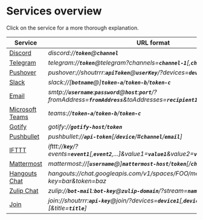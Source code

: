 # Services overview

Click on the service for a more thorough explanation.

| Service                                      | URL format   |
| -------------------------------------------- | ------------ |
| [Discord](/shoutrrr/services/discord)                 | *discord://__`token`__@__`channel`__* |
| [Telegram](/shoutrrr/services/not-documented)         | *telegram://__`token`__@telegram?channels=__`channel-1`__[,__`channel-2`__,...]* |
| [Pushover](/shoutrrr/services/pushover)               | *pushover://shoutrrr:__`apiToken`__@__`userKey`__/?devices=__`device1`__[,__`device2`__, ...]* |
| [Slack](/shoutrrr/services/not-documented)            | *slack://[__`botname`__@]__`token-a`__/__`token-b`__/__`token-c`__* |
| [Email](/shoutrrr/services/not-documented)            | *smtp://__`username`__:__`password`__@__`host`__:__`port`__/?fromAddress=__`fromAddress`__&toAddresses=__`recipient1`__[,__`recipient2`__,...]* |
| [Microsoft Teams](/shoutrrr/services/not-documented)  | *teams://__`token-a`__/__`token-b`__/__`token-c`__* |
| [Gotify](/shoutrrr/services/not-documented)           | *gotify://__`gotify-host`__/__`token`__* |
| [Pushbullet](/shoutrrr/services/not-documented)       | *pushbullet://__`api-token`__[/__`device`__/#__`channel`__/__`email`__]* |
| [IFTTT](/shoutrrr/services/not-documented)            | *ifttt://__`key`__/?events=__`event1`__[,__`event2`__,...]&value1=__`value1`__&value2=__`value2`__&value3=__`value3`__* |
| [Mattermost](/shoutrrr/services/not-documented)       | *mattermost://[__`username`__@]__`mattermost-host`__/__`token`__[/__`channel`__]* |
| [Hangouts Chat](/shoutrrr/services/hangouts)          | *hangouts://chat.googleapis.com/v1/spaces/FOO/messages?key=bar&token=baz* |
| [Zulip Chat](/shoutrrr/services/zulip)                | *zulip://__`bot-mail`__:__`bot-key`__@__`zulip-domain`__/?stream=__`name-or-id`__&topic=__`name`__* |
| [Join](/shoutrrr/services/not-documented)             | *join://shoutrrr:__`api-key`__@join/?devices=__`device1`__[,__`device2`__, ...][&icon=__`icon`__][&title=__`title`__]* |
